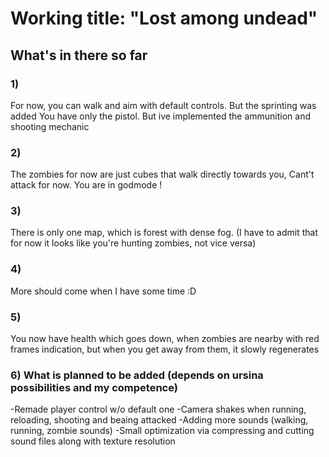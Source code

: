 # Working title: "Lost among undead"

## What's in there so far
### 1)
For now, you can walk and aim with default controls. But the sprinting was added
You have only the pistol. But ive implemented the ammunition and shooting mechanic

### 2)
The zombies for now are just cubes that walk directly towards you, Cant't attack for now. You are in godmode !

### 3)
There is only one map, which is forest with dense fog. (I have to admit that for now it looks like you're hunting zombies, not vice versa)

### 4) 
More should come when I have some time :D

### 5) 
You now have health which goes down, when zombies are nearby with red frames indication, but when you get away from them, it slowly regenerates

### 6) What is planned to be added (depends on ursina possibilities and my competence)
-Remade player control w/o default one
-Camera shakes when running, reloading, shooting and beaing attacked
-Adding more sounds (walking, running, zombie sounds)
-Small optimization via compressing and cutting sound files along with texture resolution

